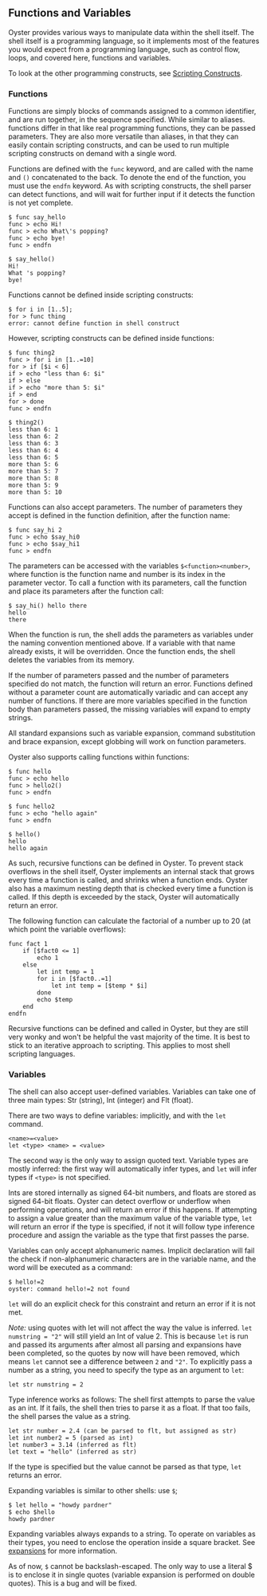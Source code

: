## Functions and Variables
Oyster provides various ways to manipulate data within the shell itself. The shell itself is a programming language, so it implements most of the features you would expect from a programming language, such as control flow, loops, and covered here, functions and variables.

To look at the other programming constructs, see [Scripting Constructs](scripting.md).

### Functions
Functions are simply blocks of commands assigned to a common identifier, and are run together, in the sequence specified. While similar to aliases. functions differ in that like real programming functions, they can be passed parameters. They are also more versatile than aliases, in that they can easily contain scripting constructs, and can be used to run multiple scripting constructs on demand with a single word.

Functions are defined with the `func` keyword, and are called with the name and `()` concatenated to the back.
To denote the end of the function, you must use the `endfn` keyword.
As with scripting constructs, the shell parser can detect functions, and will wait for further input if it detects the function is not yet complete.
```
$ func say_hello
func > echo Hi!
func > echo What\'s popping?
func > echo bye!
func > endfn

$ say_hello()
Hi!
What 's popping?
bye!
```
Functions cannot be defined inside scripting constructs:
```
$ for i in [1..5];
for > func thing
error: cannot define function in shell construct
```
However, scripting constructs can be defined inside functions:
```
$ func thing2
func > for i in [1..=10]
for > if [$i < 6]
if > echo "less than 6: $i"
if > else
if > echo "more than 5: $i"
if > end
for > done
func > endfn

$ thing2()
less than 6: 1
less than 6: 2
less than 6: 3
less than 6: 4
less than 6: 5
more than 5: 6
more than 5: 7
more than 5: 8
more than 5: 9
more than 5: 10
```
Functions can also accept parameters. The number of parameters they accept is defined in the function definition, after the function name:
```
$ func say_hi 2
func > echo $say_hi0
func > echo $say_hi1
func > endfn
```
The parameters can be accessed with the variables `$<function><number>`, where function is the function name and number is its index in the parameter vector.
To call a function with its parameters, call the function and place its parameters after the function call:
```
$ say_hi() hello there
hello
there
```
When the function is run, the shell adds the parameters as variables under the naming convention mentioned above. If a variable with that name already exists, it will be overridden. Once the function ends, the shell deletes the variables from its memory.

If the number of parameters passed and the number of parameters specified do not match, the function will return an error. Functions defined without a parameter count are automatically variadic and can accept any number of functions. If there are more variables specified in the function body than parameters passed, the missing variables will expand to empty strings.

All standard expansions such as variable expansion, command substitution and brace expansion, except globbing will work on function parameters.

Oyster also supports calling functions within functions:
```
$ func hello
func > echo hello
func > hello2()
func > endfn 

$ func hello2
func > echo "hello again"
func > endfn 

$ hello()
hello
hello again
```

As such, recursive functions can be defined in Oyster. To prevent stack overflows in the shell itself, Oyster implements an internal stack that grows every time a function is called, and shrinks when a function ends. Oyster also has a maximum nesting depth that is checked every time a function is called. If this depth is exceeded by the stack, Oyster will automatically return an error.

The following function can calculate the factorial of a number up to 20 (at which point the variable overflows):
```
func fact 1
    if [$fact0 <= 1]
        echo 1
    else
        let int temp = 1
        for i in [$fact0..=1]
            let int temp = [$temp * $i]
        done
        echo $temp
    end
endfn
```
Recursive functions can be defined and called in Oyster, but they are still very wonky and won't be helpful the vast majority of the time. It is best to stick to an iterative approach to scripting. This applies to most shell scripting languages.

### Variables
The shell can also accept user-defined variables. Variables can take one of three main types: Str (string), Int (integer) and Flt (float).

There are two ways to define variables: implicitly, and with the `let` command.
```
<name>=<value>
let <type> <name> = <value>
```
The second way is the only way to assign quoted text. Variable types are mostly inferred: the first way will automatically infer types, and `let` will infer types if `<type>` is not specified.

Ints are stored internally as signed 64-bit numbers, and floats are stored as signed 64-bit floats. Oyster can detect overflow or underflow when performing operations, and will return an error if this happens. If attempting to assign a value greater than the maximum value of the variable type, `let` will return an error if the type is specified, if not it will follow type inference procedure and assign the variable as the type that first passes the parse.

Variables can only accept alphanumeric names. Implicit declaration will fail the check if non-alphanumeric characters are in the variable name, and the word will be executed as a command:
```
$ hello!=2
oyster: command hello!=2 not found
```
`let` will do an explicit check for this constraint and return an error if it is not met.

_Note:_ using quotes with let will not affect the way the value is inferred. `let numstring = "2"` will still yield an Int of value 2. This is because `let` is run and passed its arguments after almost all parsing and expansions have been completed, so the quotes by now will have been removed, which means `let` cannot see a difference between `2` and `"2"`. To explicitly pass a number as a string, you need to specify the type as an argument to `let`:

`let str numstring = 2`

Type inference works as follows: The shell first attempts to parse the value as an int. If it fails, the shell then tries to parse it as a float. If that too fails, the shell parses the value as a string.
```
let str number = 2.4 (can be parsed to flt, but assigned as str)
let int number2 = 5 (parsed as int)
let number3 = 3.14 (inferred as flt)
let text = "hello" (inferred as str)
```
If the type is specified but the value cannot be parsed as that type, `let` returns an error.

Expanding variables is similar to other shells: use `$`;
```
$ let hello = "howdy pardner"
$ echo $hello
howdy pardner
```
Expanding variables always expands to a string. To operate on variables as their types, you need to enclose the operation inside a square bracket. See [expansions](expansions.md) for more information.

As of now, `$` cannot be backslash-escaped. The only way to use a literal $ is to enclose it in single quotes (variable expansion is performed on double quotes). This is a bug and will be fixed.